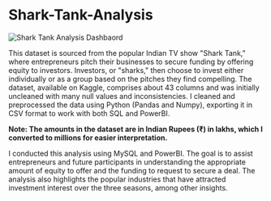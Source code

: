 # Shark-Tank-Analysis

![Shark Tank Analysis Dashbaord](https://github.com/Santosh-Jayaswal/Shark-Tank-Analysis/assets/17638311/04dbd62c-c578-479d-b5b3-65607c2844c8)


This dataset is sourced from the popular Indian TV show "Shark Tank," where entrepreneurs pitch their businesses to secure funding by offering equity to investors. Investors, or "sharks," then choose to invest either individually or as a group based on the pitches they find compelling. The dataset, available on Kaggle, comprises about 43 columns and was initially uncleaned with many null values and inconsistencies. I cleaned and preprocessed the data using Python (Pandas and Numpy), exporting it in CSV format to work with both SQL and PowerBI.

**Note: The amounts in the dataset are in Indian Rupees (₹) in lakhs, which I converted to millions for easier interpretation.**

I conducted this analysis using MySQL and PowerBI. The goal is to assist entrepreneurs and future participants in understanding the appropriate amount of equity to offer and the funding to request to secure a deal. The analysis also highlights the popular industries that have attracted investment interest over the three seasons, among other insights.
